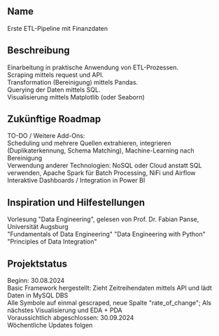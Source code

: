 
## Name
Erste ETL-Pipeline mit Finanzdaten

## Beschreibung
Einarbeitung in praktische Anwendung von ETL-Prozessen.\
Scraping mittels request und API.\
Transformation (Bereinigung) mittels Pandas.\
Querying der Daten mittels SQL.\
Visualisierung mittels Matplotlib (oder Seaborn)

## Zukünftige Roadmap
TO-DO / Weitere Add-Ons: \
Scheduling und mehrere Quellen extrahieren, integrieren (Duplikaterkennung, Schema Matching), Machine-Learning nach Bereinigung \
Verwendung anderer Technologien: NoSQL oder Cloud anstatt SQL verwenden, Apache Spark für Batch Processing, NiFi und Airflow \
Interaktive Dashboards / Integration in Power BI

## Inspiration und Hilfestellungen
Vorlesung "Data Engineering", gelesen von Prof. Dr. Fabian Panse, Universität Augsburg \
"Fundamentals of Data Engineering"
"Data Engineering with Python"
"Principles of Data Integration"

## Projektstatus
Beginn: 30.08.2024 \
Basic Framework hergestellt: Zieht Zeitreihendaten mittels API und lädt Daten in MySQL DBS \
Alle Symbole auf einmal gescraped, neue Spalte "rate_of_change"; Als nächstes Visualisierung und EDA + PDA\
Voraussichtlich abgeschlossen: 30.09.2024 \
Wöchentliche Updates folgen
